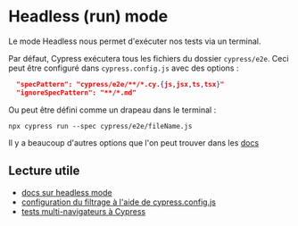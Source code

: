 # Headless (run) mode
Le mode Headless nous permet d'exécuter nos tests via un terminal.

Par défaut, Cypress exécutera tous les fichiers du dossier `cypress/e2e`. Ceci peut être configuré dans `cypress.config.js` avec des options :
```json
  "specPattern": "cypress/e2e/**/*.cy.{js,jsx,ts,tsx}"
  "ignoreSpecPattern": "**/*.md"
```

Ou peut être défini comme un drapeau dans le terminal :
```
npx cypress run --spec cypress/e2e/fileName.js
```

Il y a beaucoup d'autres options que l'on peut trouver dans les [docs](https://docs.cypress.io/guides/guides/command-line#cypress-run)


## Lecture utile
* [docs sur headless mode](https://docs.cypress.io/guides/guides/command-line.html#cypress-run)
* [configuration du filtrage à l'aide de cypress.config.js](https://docs.cypress.io/guides/references/configuration.html#Folders-Files)
* [tests multi-navigateurs à Cypress](https://docs.cypress.io/guides/guides/cross-browser-testing.html#Periodic-Basis)